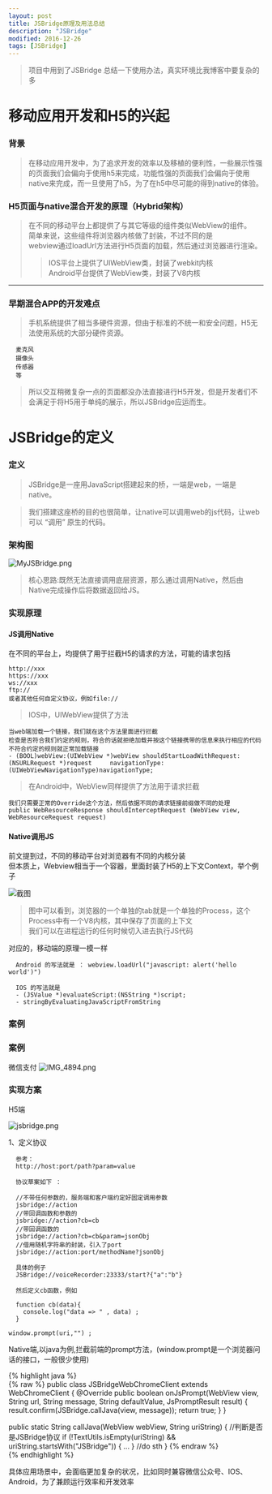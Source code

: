 ```yaml
---
layout: post
title: JSBridge原理及用法总结
description: "JSBridge"
modified: 2016-12-26
tags: [JSBridge]
---
```



> 项目中用到了JSBridge
> 总结一下使用办法，真实环境比我博客中要复杂的多


# 移动应用开发和H5的兴起

### 背景
> 在移动应用开发中，为了追求开发的效率以及移植的便利性，一些展示性强的页面我们会偏向于使用h5来完成，功能性强的页面我们会偏向于使用native来完成，而一旦使用了h5，为了在h5中尽可能的得到native的体验。

### H5页面与native混合开发的原理（Hybrid架构）
> 在不同的移动平台上都提供了与其它等级的组件类似WebView的组件。   
> 简单来说，这些组件将浏览器内核做了封装，不过不同的是   
> webview通过loadUrl方法进行H5页面的加载，然后通过浏览器进行渲染。  
> > IOS平台上提供了UIWebView类，封装了webkit内核   
> > Android平台提供了WebView类，封装了V8内核

***
### 早期混合APP的开发难点
> 手机系统提供了相当多硬件资源，但由于标准的不统一和安全问题，H5无法使用系统的大部分硬件资源。  

```
  麦克风
  摄像头
  传感器
  等
```

> 所以交互稍微复杂一点的页面都没办法直接进行H5开发，但是开发者们不会满足于将H5用于单纯的展示，所以JSBridge应运而生。

# JSBridge的定义

### 定义
> JSBridge是一座用JavaScript搭建起来的桥，一端是web，一端是native。    

> 我们搭建这座桥的目的也很简单，让native可以调用web的js代码，让web可以 “调用” 原生的代码。

### 架构图
![MyJSBridge.png](http://dsp-creative.cn-hangzhou.oss-pub.aliyun-inc.com/NLU/MyJSBridge.png)

> 核心思路:既然无法直接调用底层资源，那么通过调用Native，然后由Native完成操作后将数据返回给JS。

### 实现原理

#### JS调用Native

在不同的平台上，均提供了用于拦截H5的请求的方法，可能的请求包括

```
http://xxx
https://xxx
ws://xxx
ftp://
或者其他任何自定义协议，例如file://
```

> IOS中，UIWebView提供了方法   
```
当web端加载一个链接，我们就在这个方法里面进行拦截     
检查是否符合我们约定的规则，符合的话就拒绝加载并按这个链接携带的信息来执行相应的代码     
不符合约定的规则就正常加载链接     
- (BOOL)webView:(UIWebView *)webView shouldStartLoadWithRequest:(NSURLRequest *)request     navigationType:(UIWebViewNavigationType)navigationType;    
```

> 在Android中，WebView同样提供了方法用于请求拦截
```
我们只需要正常的Override这个方法，然后依据不同的请求链接前缀做不同的处理    
public WebResourceResponse shouldInterceptRequest (WebView view, WebResourceRequest request)      
```

#### Native调用JS
前文提到过，不同的移动平台对浏览器有不同的内核分装    
但本质上，Webview相当于一个容器，里面封装了H5的上下文Context，举个例子

![截图](http://dsp-creative.cn-hangzhou.oss-pub.aliyun-inc.com/NLU/alert_jietu.png)


> 图中可以看到，浏览器的一个单独的tab就是一个单独的Process，这个Process中有一个V8内核，其中保存了页面的上下文    
我们可以在进程运行的任何时候切入进去执行JS代码

对应的，移动端的原理一模一样
```
  Android 的写法就是 ： webview.loadUrl("javascript: alert('hello world')")

  IOS 的写法就是
  - (JSValue *)evaluateScript:(NSString *)script;
  - stringByEvaluatingJavaScriptFromString
```

### 案例

### 案例

微信支付
![IMG_4894.png](http://dsp-creative.cn-hangzhou.oss-pub.aliyun-inc.com/NLU/IMG_4894.png)


### 实现方案

H5端

![jsbridge.png](http://dsp-creative.cn-hangzhou.oss-pub.aliyun-inc.com/NLU/jsbridge.png)

  1、定义协议
  ```
    参考：
    http://host:port/path?param=value

    协议草案如下 ：

    //不带任何参数的，服务端和客户端约定好固定调用参数
    jsbridge://action
    //带回调函数和参数的
    jsbridge://action?cb=cb
    //带回调函数的
    jsbridge://action?cb=cb&param=jsonObj
    //借用随机字符串的封装，引入了port
    jsbridge://action:port/methodName?jsonObj

    具体的例子
    JSBridge://voiceRecorder:23333/start?{"a":"b"}

    然后定义cb函数，例如

    function cb(data){
      console.log("data => " , data) ;
    }

```

```
window.prompt(uri,"") ;
```

Native端,以java为例,拦截前端的prompt方法，(window.prompt是一个浏览器问话的接口，一般很少使用)

{% highlight java %}  
{% raw %}
public class JSBridgeWebChromeClient extends WebChromeClient {
    @Override
    public boolean onJsPrompt(WebView view, String url, String message, String defaultValue, JsPromptResult result) {
        result.confirm(JSBridge.callJava(view, message));
        return true;
    }
}

public static String callJava(WebView webView, String uriString) {
        //判断是否是JSBridge协议
        if (!TextUtils.isEmpty(uriString) && uriString.startsWith("JSBridge")) {
          ...
        }
        //do sth
    }
{% endraw %}  
{% endhighlight %}


具体应用场景中，会面临更加复杂的状况，比如同时兼容微信公众号、IOS、Android，为了兼顾运行效率和开发效率
